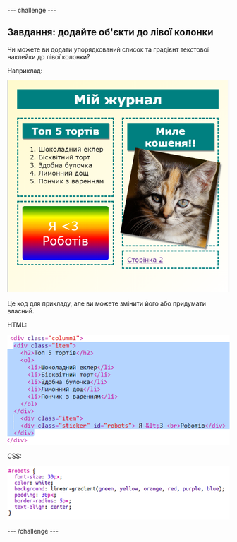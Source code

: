 --- challenge ---

## Завдання: додайте об'єкти до лівої колонки

Чи можете ви додати упорядкований список та градієнт текстової наклейки до лівої колонки?

Наприклад:

![знімок екрану](images/magazine-challenge1-example.png)

Це код для прикладу, але ви можете змінити його або придумати власний.

HTML:

![знімок екрану](images/magazine-challenge1.png)

CSS:

![знімок екрану](images/magazine-challenge1-style.png)

--- /challenge ---